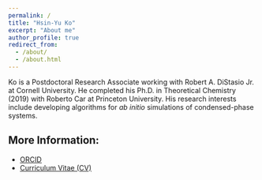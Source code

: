 ```yaml
---
permalink: /
title: "Hsin-Yu Ko"
excerpt: "About me"
author_profile: true
redirect_from: 
  - /about/
  - /about.html
---
```


Ko is a Postdoctoral Research Associate working with Robert A. DiStasio Jr. at Cornell University.
He completed his Ph.D. in Theoretical Chemistry (2019) with Roberto Car at Princeton University.
His research interests include developing algorithms for _ab initio_ simulations of condensed-phase systems.

 


## More Information:
- <u><a href="https://orcid.org/0000-0003-1619-6514">ORCID</a></u>
- <u><a href="https://github.com/hsinyu-ko/hsinyu-ko.github.io/blob/master/_pages/hsinyu_CV_current_public.pdf">Curriculum Vitae (CV)</a></u>
